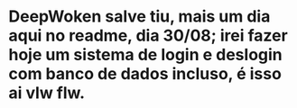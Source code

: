 # DeepWoken salve tiu, mais um dia aqui no readme, dia 30/08; irei fazer hoje um sistema de login e deslogin com banco de dados incluso, é isso ai vlw flw.